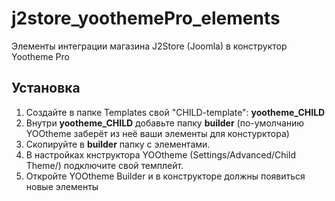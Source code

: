 # j2store_yoothemePro_elements
Элементы интеграции магазина J2Store (Joomla) в конструктор Yootheme Pro
## Установка
1. Создайте в папке Templates свой "CHILD-template": **yootheme_CHILD**
0. Внутри **yootheme_CHILD** добавьте папку **builder** (по-умолчанию YOOtheme заберёт из неё ваши элементы для констурктора)
0. Скопируйте в **builder** папку с элементами.
0. В настройках кнструктора YOOtheme (Settings/Advanced/Child Theme/) подключите свой темплейт.
0. Откройте YOOtheme Builder и в конструкторе должны появиться новые элементы
